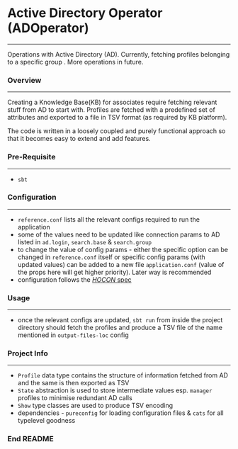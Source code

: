 # Active Directory Operator (ADOperator)
---
Operations with Active Directory (AD). Currently, fetching profiles belonging to a specific group
. More operations in future.

### Overview
---
Creating a Knowledge Base(KB) for associates require fetching relevant stuff from AD to start with. 
Profiles are fetched with a predefined set of attributes and exported to a file in TSV format (as
 required by KB platform).
 
The code is written in a loosely coupled and purely functional approach so that it becomes easy 
to extend and add features.

### Pre-Requisite
---
- `sbt`
 
### Configuration
---
- `reference.conf` lists all the relevant configs required to run the application
- some of the values need to be updated like connection params to AD listed in `ad.login`, `search.base` & `search.group`
- to change the value of config params - either the specific option can be changed in `reference.conf` itself or specific config params (with updated values) can be added to a new file 
`application.conf` (value of the props here will get higher priority). Later way is recommended
- configuration follows the [_HOCON_ spec](https://github.com/typesafehub/config/blob/master/HOCON.md)

### Usage
---
- once the relevant configs are updated, `sbt run` from inside the project directory should fetch
 the profiles and produce a TSV file of the name mentioned in 
 `output-files-loc` config
 
### Project Info
---
- `Profile` data type contains the structure of information fetched from AD and the same is then 
exported as TSV
- `State` abstraction is used to store intermediate values esp. `manager` profiles to minimise 
redundant AD calls
- `Show` type classes are used to produce TSV encoding
- dependencies - `pureconfig` for loading configuration files & `cats` for all typelevel goodness

### End README

